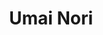 ---
layout: place
title: "Umai Nori"
permalink: /district-of-columbia/washington/umai-nori.html
stateAbbr: DC
stateName: District of Columbia
cityName: Washington
seo:
  name: "Umai Nori"
  type: Restaurant
  links: https://umainori.com/
description: "Umai Nori serves delicious sushi in Washington, District of Columbia. Try fresh Japanese dishes for a great dining experience. Available for takeout, delivery, lunch, and dinner."
place_id: ChIJwT6Soa63t4kRD3EFbLncYZ8
photos:
  - name: >-
      places/ChIJwT6Soa63t4kRD3EFbLncYZ8/photos/AeeoHcL7Qbe9bFR40-19GUmDK-ChvHxKDE7n8VhWTYqnBOGxAlSbOsislrmTQWRBKUbF9R-2rIO3usQxWuimC8qa_U-i8SXbtwLDQz_pKrEe2tSppF7QUELsd5vZu63zLg2jNt10kxYw0Rss5w47vTV3NwWb3CUafQH2DWPMXD8JbPEFLpCQIHWrtnu4hGPDPK64Hn9-T6ZEZc8YAsrmPvZamqlRDDKMylV4MNPk1TdZwyuYYNAclM__3RdVG6tta45RqEtLwowQyRXbmBBxBx_nLRw_hDtOWiDKaJ1fRpy2K84rByS-hFYocp0nNcmBKOtUMnMLnWNoVM43zoGBohFwTSo5EAuaGvUjRzOx6AcW0wyL7RZO1jrmw86XBjbKIgJIgIbtoQ-7iNmVc13nGxbpZNPUN2YZEJUjqIWgoQUuFV61Mw
    widthPx: 3024
    heightPx: 4032
    authorAttributions:
      - displayName: 윤아 YOONA
        uri: https://maps.google.com/maps/contrib/108833415946316574310
        photoUri: >-
          https://lh3.googleusercontent.com/a-/ALV-UjWQPVp0L-szNdtpex-ORNNdyTQJbHQryvQFNqY9iruAznYAsSY=s100-p-k-no-mo
    flagContentUri: >-
      https://www.google.com/local/imagery/report/?cb_client=maps_api_places.places_api&image_key=!1e10!2sCIHM0ogKEICAgICL8puFJw&hl=en-US
    googleMapsUri: >-
      https://www.google.com/maps/place//data=!3m4!1e2!3m2!1sCIHM0ogKEICAgICL8puFJw!2e10!4m2!3m1!1s0x89b7b7aea1923ec1:0x9f61dcb96c05710f
  - name: >-
      places/ChIJwT6Soa63t4kRD3EFbLncYZ8/photos/AeeoHcIneAtTwc2Kpic8rA35A6wfPBoQoRY7yWNBmc8h9qPApQh7gvflJBUb39Vo0PZpKT8FJPTdNifsDB7gSXb-mpF4eNNhiOQh5TgQjtSIdJ4RQji2XyqVxRp4is0RFm-BM7if5HC0GQJpFujXrYM3gBUSJ9lStEQ1ZGwzskOPsd7hWIdudhnzzXdAwZapHgRmLI-ddVD9GxZ7FXUsTLAejTTL_NV2MPnaai20DKGAg4D8_tLMQbd2S2HS5YYkDrmey98kmojg-qboisM6DWmAZDasNmvD_qeHW9m8j5XreRu1fQ
    widthPx: 4000
    heightPx: 3000
    authorAttributions:
      - displayName: Umai Nori
        uri: https://maps.google.com/maps/contrib/102128340893517583621
        photoUri: >-
          https://lh3.googleusercontent.com/a-/ALV-UjUjVRg40R7XYM1GgXbPdXxjhIGSCDfZAr9OrcwVj3HLrM5LMIw=s100-p-k-no-mo
    flagContentUri: >-
      https://www.google.com/local/imagery/report/?cb_client=maps_api_places.places_api&image_key=!1e10!2sAF1QipNMzTj7hViZYn1u3He9GldczIH1WA1PA_5aenS3&hl=en-US
    googleMapsUri: >-
      https://www.google.com/maps/place//data=!3m4!1e2!3m2!1sAF1QipNMzTj7hViZYn1u3He9GldczIH1WA1PA_5aenS3!2e10!4m2!3m1!1s0x89b7b7aea1923ec1:0x9f61dcb96c05710f
  - name: >-
      places/ChIJwT6Soa63t4kRD3EFbLncYZ8/photos/AeeoHcLGbHR7pKzZKzm63Ki7pEZWj6v1YXKjOohuOYbn27a6UVIcCLnmD8gd39LXq3zmQwwv4r_WBxJ-O5yFSLe2Fzn9ELrXRhtrIEvSDMn6XkJ4HU2h4pOw7SY9gRm6pZ3WBZFsTGfjtPx_3viJHY8LmX2PoFX1nDXYzmeqmQVvn0nAdm-FDzUpK9QL7Wwp0FgxDtSLYClAaQ0tYLBZuPbtiVEnCeyqW-5p_xIf-GBnLQj4DOYRDm70ZVn49ja6Viw0ReGafZ-kkWEkPMkebKtDgq1a3m18XmdlP8zb6GBWurZV3wdwqAB9WpQDfJiy80wo0qzX7F1i900oRRnsXPjt2Z50TiUgPwEDAbgfXtamQwZqsM5WJrxVFG-Ly9Fhhcg3V5kwksjjyO-Ax_kTRVAChICP9dbgqCOq10LoczSPfVwP3Q
    widthPx: 4032
    heightPx: 3024
    authorAttributions:
      - displayName: Andrew Wang
        uri: https://maps.google.com/maps/contrib/117455745672658666785
        photoUri: >-
          https://lh3.googleusercontent.com/a-/ALV-UjXKgxCvCpkNRGVh-PL2Al0rOLDuA4tFdPZ3oF-d-TAKe-i7idw6=s100-p-k-no-mo
    flagContentUri: >-
      https://www.google.com/local/imagery/report/?cb_client=maps_api_places.places_api&image_key=!1e10!2sCIHM0ogKEICAgMCwqo35Xw&hl=en-US
    googleMapsUri: >-
      https://www.google.com/maps/place//data=!3m4!1e2!3m2!1sCIHM0ogKEICAgMCwqo35Xw!2e10!4m2!3m1!1s0x89b7b7aea1923ec1:0x9f61dcb96c05710f
  - name: >-
      places/ChIJwT6Soa63t4kRD3EFbLncYZ8/photos/AeeoHcKzLmkg4qXUXC1ZxnqtdxWOZcDRbbZV4RtNEmRXmifhll719YrCOUvy5zvvecDo_dncwAOyTNQlcKDbTR5KZ2SIG50GwtkR9bXt5Wakk-REaFJTBSi6yEKYduX5t7vb_H7H8d2H6ZxMSfPjUw1cAwNr8gPA29Wu0GgB6R9cDwQzYg9G_fZIBZdhQAqQE2Kw01pzssHMy6G53R8_zRpQjxUrqF9y0CzptUtvgkaxEopaBAxFBKeZodcCH1t6qgUgnKBoMIaVWkr8CKkoqwqfy7C80DyHalqeipsUEyxZJJ6Um7b_yaKX5inKeOZ7EsjBnioJPICnS0JNokosGxs7JDB-6oSsDFB4kq-MyAFjKeKZU8vIoz8QFkD383MWXB8wRklOjJR9ZalTsWASx1_sp6kxWy9yIobUaIS9ybxIogJANNOl
    widthPx: 2992
    heightPx: 2992
    authorAttributions:
      - displayName: Steven
        uri: https://maps.google.com/maps/contrib/111683660086293855582
        photoUri: >-
          https://lh3.googleusercontent.com/a-/ALV-UjU7MflOt3VnFiMZMttS9EA35t0i7viUBBh6Rf8Rurp84v8haLOS=s100-p-k-no-mo
    flagContentUri: >-
      https://www.google.com/local/imagery/report/?cb_client=maps_api_places.places_api&image_key=!1e10!2sCIHM0ogKEICAgID7mbr4_QE&hl=en-US
    googleMapsUri: >-
      https://www.google.com/maps/place//data=!3m4!1e2!3m2!1sCIHM0ogKEICAgID7mbr4_QE!2e10!4m2!3m1!1s0x89b7b7aea1923ec1:0x9f61dcb96c05710f
  - name: >-
      places/ChIJwT6Soa63t4kRD3EFbLncYZ8/photos/AeeoHcJaR17mUhXNYj4uixDVpUl13CQ4m6xWqSjH4v_xjweBcyJyv3l1AAivPVhhv1i7b39WcId4uMVMozBOYuqsHZIBkyg9O57SZUhFbzbyOHgiFz_AulYPVtDQCD9AlKlrA7iShdggI-05JrQxBwNlr5JfHNUAdfaLxY1l-CzUYkqDuBnyqM4AjW5qQmwzwHS1hN3xL-FJKvQyJutYAnNmN1G3qZN1tVi6Q1Bgb0fRX8TVOERNM1G73qr6M5lCtrl3e6so7Uc5oTOkHN5ho8cSBmY8mH9HoJZd9yedb8Xkb8rxWPgC7Cnc52ykgGEN3pdmLw8U4UQkSYnEaKLnTKCiydBHGqMGdh4OsByu9-FS1XeHm-QBLSNJHX9Xi6otSItGH7oTV_H7RWArnpKc6bEmwhxS6hnLnN35d0THdxeQLUJ2M0OI
    widthPx: 3600
    heightPx: 4800
    authorAttributions:
      - displayName: Mary Raby
        uri: https://maps.google.com/maps/contrib/104226138477345462893
        photoUri: >-
          https://lh3.googleusercontent.com/a/ACg8ocJJkLoZJWrhzkWXgeK9LbEfA9O5iTRonc4vft0exzOZDSbztA=s100-p-k-no-mo
    flagContentUri: >-
      https://www.google.com/local/imagery/report/?cb_client=maps_api_places.places_api&image_key=!1e10!2sCIHM0ogKEICAgMDI9rX0wgE&hl=en-US
    googleMapsUri: >-
      https://www.google.com/maps/place//data=!3m4!1e2!3m2!1sCIHM0ogKEICAgMDI9rX0wgE!2e10!4m2!3m1!1s0x89b7b7aea1923ec1:0x9f61dcb96c05710f
  - name: >-
      places/ChIJwT6Soa63t4kRD3EFbLncYZ8/photos/AeeoHcLLF7i3hRlCn5m5OsLpi7oNLFjGcjfsDJ0xaZTKpOIMvGNYAdnU0K9-hEa4H8wShoZVedUghKtOLA8IHXV_Ca6rX4MWk71h6UL_fdLVcYf62r1MyWackSfuHrQv2RWthOwtS-ztdc-RCAXErsZMgB5WR3HzcEKixoU5_C2ei0fXlxZD9_puDF3vMRpp0fk9iMA33DWZd-Me2Uu3bfu-VzWzYdZQmaL2G5IaY2waJHY6qkM17Uho7eCpZqpl3LDhSaT0X_bgt0Wvc6Hj3-_2GDjYMG19K4REa1yFN8o40u07URx7gZ2ad8jDTeyNRFFiHXNrbg40Hs23qmcsNS_LlFj-WYuGb0pCJJQY_8ZzbIZ_lhnmPEReH0qF6nVMbwl3rIG5TfLI3yEoJ47DnY-_479jkOnlt1W6GxIElJhKrXdEhBwm
    widthPx: 4032
    heightPx: 3024
    authorAttributions:
      - displayName: Gmona
        uri: https://maps.google.com/maps/contrib/106954715432478787848
        photoUri: >-
          https://lh3.googleusercontent.com/a-/ALV-UjX6tf6BT3GalGGybFGK8Wejx7WRHvZ1Z70gzkK9QmkfjgOejP7H=s100-p-k-no-mo
    flagContentUri: >-
      https://www.google.com/local/imagery/report/?cb_client=maps_api_places.places_api&image_key=!1e10!2sCIHM0ogKEICAgICz3Ny1zQE&hl=en-US
    googleMapsUri: >-
      https://www.google.com/maps/place//data=!3m4!1e2!3m2!1sCIHM0ogKEICAgICz3Ny1zQE!2e10!4m2!3m1!1s0x89b7b7aea1923ec1:0x9f61dcb96c05710f
  - name: >-
      places/ChIJwT6Soa63t4kRD3EFbLncYZ8/photos/AeeoHcL5KyQ-JWG6JXKRnxo7N9o8muiWNOs1Fr5_ihLdvUd5qeNzFgqXRDFkBBeQRle-wBM02WgOl1vjmNIYyIpLkyatLpPrefU1-X73VSSjvcvHbuU5hGtJU-oGsTtqDcTAyd8xVeJvUKJPfFSQrNgMRgVlbO62HUPb7FOca_0vOwDW4dXomxVdTt6k5NtswcGqF36wNpTBTsiovtPTPLDQ1WGKNSMbjlp37tLgqelkpan3n5xVnF7L_A5BnTans-XBwi6Dfw9XFTCyEl0XIBOPN6a4rRfOLCpYqWOMmOL4Suhsl4a-5xT0gBkg2Uj7vVmT2l6VyLemxgUPmbjwpEfyEu2qKL0M-i24c3-fpbwIPz82w0NqyslnNEQNiBXjUqvuqoF6Z4FR-VYqaNF-hXUwU-NJpIrrybLElILOEDQT5-vNmw
    widthPx: 4800
    heightPx: 3600
    authorAttributions:
      - displayName: jing Z
        uri: https://maps.google.com/maps/contrib/104442480692298150405
        photoUri: >-
          https://lh3.googleusercontent.com/a/ACg8ocJZyhkrmQX2i9TJnyWGAvz5sGdYgZRqWitg9hOwF0HGIpfqtA=s100-p-k-no-mo
    flagContentUri: >-
      https://www.google.com/local/imagery/report/?cb_client=maps_api_places.places_api&image_key=!1e10!2sCIHM0ogKEICAgMDAr6KMJQ&hl=en-US
    googleMapsUri: >-
      https://www.google.com/maps/place//data=!3m4!1e2!3m2!1sCIHM0ogKEICAgMDAr6KMJQ!2e10!4m2!3m1!1s0x89b7b7aea1923ec1:0x9f61dcb96c05710f
  - name: >-
      places/ChIJwT6Soa63t4kRD3EFbLncYZ8/photos/AeeoHcIBFFKOn8v9F_9RDVNEoJ6ifke_1yeL29A2a2cgHOWSInjcVWZVq3nf4arIsMvtm7tB3CojLorjTWCw9nDnKxF8IVD_uGAxR0L8I3Wd7txlCLKI0uRv18AJNzys2hEfgMIsktRc9eGQoaZV-KH1N8s1bMXiaqJ_aPN1EBKPMeIRLHc2s3C8oI03prZ89545ZDvh_qkkJZM1pwAldNm-ZANGH9jn5K1JS4E2bf-yZ1eQwZV_Y1IKD6_KAe-S3JHCF-eN1S8dz9sUz9ogOlvvIq-jpB0v_uriNaeCgnSzWKt7RNKHYiAWJUq3MSz68cy5xpFdRKOgTsRYChSrDMVX9LV-7I3PYQZ9e8PDvY_DctjgmCM2sEWlXgztquC4WM8bHbfwnsd4zb_53PHAPn0sag1Z_sl73qNyT_4IwfhEYns
    widthPx: 4032
    heightPx: 3024
    authorAttributions:
      - displayName: Fernando
        uri: https://maps.google.com/maps/contrib/115574976332096025908
        photoUri: >-
          https://lh3.googleusercontent.com/a/ACg8ocLeifU1hELy_CjPZnMRomkVFB3kY5oL7QhWz8aOWaWGd8LZvQ=s100-p-k-no-mo
    flagContentUri: >-
      https://www.google.com/local/imagery/report/?cb_client=maps_api_places.places_api&image_key=!1e10!2sCIHM0ogKEICAgICP7ImnZg&hl=en-US
    googleMapsUri: >-
      https://www.google.com/maps/place//data=!3m4!1e2!3m2!1sCIHM0ogKEICAgICP7ImnZg!2e10!4m2!3m1!1s0x89b7b7aea1923ec1:0x9f61dcb96c05710f
  - name: >-
      places/ChIJwT6Soa63t4kRD3EFbLncYZ8/photos/AeeoHcLcJQpkOAjiucsKudVKh8D4GBjqL4JX_MKWiK2LXQRa5JiRq0sCmoFhz_Ya4nHQI-o8ggenYsPkYQNJhw71Q3igdi12db2S6TlTc39jeduD1MUQv7a2eI4Bfym-Ik_Y37bDdqN-QIuez6_z-oij7GX5iHlhnabuI-Tipq9fCthzwuUGyDSO2thuKjuyGUn6MvHbSRkBnhS8oXvoUtSWtT-d5cfPnRxjLzIt8vWY2gD8FzF1D4OTjrO6ICp2RK0BPV0APh4viTA-sxpl1Kwg5vhKp9rW1PtSS8q9pxPG64RIupehPJj93b14AGez8zUu99w6_x_dwoNGeKTXRlKINtPeHjTpCFv4GCg8ceWb_GT4MDN_2ejFGPeiceAiDdU3x-ty1Igf5vjqSflncZZWb8Zh_ROSWZJvi27OitFqBz_7liPH
    widthPx: 3024
    heightPx: 4032
    authorAttributions:
      - displayName: Cheolkyun Jeong
        uri: https://maps.google.com/maps/contrib/101824463133379813275
        photoUri: >-
          https://lh3.googleusercontent.com/a-/ALV-UjUYwphtBwWIJ3GD9hPa1k_JY6WoQEoR4U4sUtoUgw_q2IgKIjA=s100-p-k-no-mo
    flagContentUri: >-
      https://www.google.com/local/imagery/report/?cb_client=maps_api_places.places_api&image_key=!1e10!2sCIHM0ogKEICAgIDPsozCrAE&hl=en-US
    googleMapsUri: >-
      https://www.google.com/maps/place//data=!3m4!1e2!3m2!1sCIHM0ogKEICAgIDPsozCrAE!2e10!4m2!3m1!1s0x89b7b7aea1923ec1:0x9f61dcb96c05710f
  - name: >-
      places/ChIJwT6Soa63t4kRD3EFbLncYZ8/photos/AeeoHcJEcUz6bVmBRzyS0erH59JX7Bup4d78Qn1B6tKlCKeswLeVMgGbQXoqG7pt4IINyk5vvZQ-3O57yjbED-Z1RHHs70xe347hFdnHt2gEWoWKzDfVicYQGKCzu0KAxajP7HZ_XbB977b5AiYg9fdCU7ICMdVwp1LR8W1HY7OHfudazCuy3zbj9NOLEnsD6Hm2m9nm0OTWHmY3RvjC5_6OxTjLmt_pVRNnWjMeRMbUt3jagcr8czhpWBHmlo_RD_OHuV5Zj-R6uzxxUkS5vOEgOAhHbXaYkdQ-p6LaB7f-m4KuId_Mb1bNupf5MM1XfueqRoox8UakZDfDAaKO-bfk0HGm8wo-v3_ljXAzhe8RLCdGynDWUmI1s1lR3x6YjOTgFzDz5pKXYaM8vTJoIL24Uhmp7EmGgEV5616khziqLUEgrUT-
    widthPx: 4800
    heightPx: 3600
    authorAttributions:
      - displayName: Tummasa Fon
        uri: https://maps.google.com/maps/contrib/105625406291311463435
        photoUri: >-
          https://lh3.googleusercontent.com/a-/ALV-UjUuGCKcwt6TuAbzLx2SEBw4gH9MV4RBJgT_xpeqiEXwH2-NfVX_=s100-p-k-no-mo
    flagContentUri: >-
      https://www.google.com/local/imagery/report/?cb_client=maps_api_places.places_api&image_key=!1e10!2sCIHM0ogKEICAgICboYbG0QE&hl=en-US
    googleMapsUri: >-
      https://www.google.com/maps/place//data=!3m4!1e2!3m2!1sCIHM0ogKEICAgICboYbG0QE!2e10!4m2!3m1!1s0x89b7b7aea1923ec1:0x9f61dcb96c05710f
address: 1147 20th St NW, Washington, DC 20036, USA
street: 1147 20th St NW
city: Washington
state: DC
zip: '20036'
country: USA
neighborhood: Northwest Washington
latitude: '38.904994'
longitude: '-77.044587'
accessibility_options:
  wheelchairAccessibleEntrance: true
  wheelchairAccessibleRestroom: true
  wheelchairAccessibleSeating: true
business_status: OPERATIONAL
name: Umai Nori
google_maps_links:
  directionsUri: >-
    https://www.google.com/maps/dir//''/data=!4m7!4m6!1m1!4e2!1m2!1m1!1s0x89b7b7aea1923ec1:0x9f61dcb96c05710f!3e0
  placeUri: https://maps.google.com/?cid=11484703213710831887
  writeAReviewUri: >-
    https://www.google.com/maps/place//data=!4m3!3m2!1s0x89b7b7aea1923ec1:0x9f61dcb96c05710f!12e1
  reviewsUri: >-
    https://www.google.com/maps/place//data=!4m4!3m3!1s0x89b7b7aea1923ec1:0x9f61dcb96c05710f!9m1!1b1
  photosUri: >-
    https://www.google.com/maps/place//data=!4m3!3m2!1s0x89b7b7aea1923ec1:0x9f61dcb96c05710f!10e5
primary_type: Japanese Restaurant
opening_hours:
  regular: null
  current: null
secondary_opening_hours:
  regular:
    weekdayDescriptions: null
    type: null
  current:
    weekdayDescriptions: null
    type: null
phone: (202) 506-5218
price_level: PRICE_LEVEL_MODERATE
price_range: $30 &ndash; $50
rating: '4.7'
rating_count: 389
website: https://umainori.com/
reviews:
  - name: >-
      places/ChIJwT6Soa63t4kRD3EFbLncYZ8/reviews/ChdDSUhNMG9nS0VJQ0FnTURnel8zZnp3RRAB
    relativePublishTimeDescription: a month ago
    rating: 5
    text:
      text: >-
        I’ve been to many sushi places, but this one is truly outstanding. The
        quality, freshness, and presentation of the sushi are on another level.
        Every bite was pure perfection! The service was exceptional, and the
        atmosphere made the experience even more enjoyable.

        They truly deserve a Michelin award, and I can confidently say this is
        the best sushi restaurant I’ve ever visited!
      languageCode: en
    originalText:
      text: >-
        I’ve been to many sushi places, but this one is truly outstanding. The
        quality, freshness, and presentation of the sushi are on another level.
        Every bite was pure perfection! The service was exceptional, and the
        atmosphere made the experience even more enjoyable.

        They truly deserve a Michelin award, and I can confidently say this is
        the best sushi restaurant I’ve ever visited!
      languageCode: en
    authorAttribution:
      displayName: Sasha
      uri: https://www.google.com/maps/contrib/110470220440920336029/reviews
      photoUri: >-
        https://lh3.googleusercontent.com/a-/ALV-UjXolV5nbupc0q6kdeBcsS14e-UPqa0nNlLirqDI7_tJcP9XXgE-kw=s128-c0x00000000-cc-rp-mo-ba5
    publishTime: '2025-02-28T13:49:08.015141Z'
    flagContentUri: >-
      https://www.google.com/local/review/rap/report?postId=ChdDSUhNMG9nS0VJQ0FnTURnel8zZnp3RRAB&d=17924085&t=1
    googleMapsUri: >-
      https://www.google.com/maps/reviews/data=!4m6!14m5!1m4!2m3!1sChdDSUhNMG9nS0VJQ0FnTURnel8zZnp3RRAB!2m1!1s0x89b7b7aea1923ec1:0x9f61dcb96c05710f
  - name: >-
      places/ChIJwT6Soa63t4kRD3EFbLncYZ8/reviews/ChZDSUhNMG9nS0VJQ0FnTUNnb2ZXZ1h3EAE
    relativePublishTimeDescription: a month ago
    rating: 5
    text:
      text: >-
        The exceptional service at this sushi restaurant was evident from the
        moment we arrived. The highlight of our evening was a complimentary dish
        served with dramatic flair - presented with dancing flames at the table,
        adding an exciting theatrical element to the dining experience.


        The food was consistently delicious throughout the meal. Each dish
        showcased fresh ingredients and skillful preparation that you'd expect
        from a quality sushi establishment. The kitchen's generosity in offering
        a special flaming dish on the house demonstrated their commitment to
        creating memorable experiences for their guests.


        The attentive and hospitable service staff enhanced the overall
        experience, making us feel welcomed and well-cared for throughout our
        visit.


        For those seeking both excellent sushi and engaging presentation, this
        restaurant delivers on all fronts. The combination of tasty food,
        impressive service, and special touches like the flaming dish make it a
        spot worth returning to.
      languageCode: en
    originalText:
      text: >-
        The exceptional service at this sushi restaurant was evident from the
        moment we arrived. The highlight of our evening was a complimentary dish
        served with dramatic flair - presented with dancing flames at the table,
        adding an exciting theatrical element to the dining experience.


        The food was consistently delicious throughout the meal. Each dish
        showcased fresh ingredients and skillful preparation that you'd expect
        from a quality sushi establishment. The kitchen's generosity in offering
        a special flaming dish on the house demonstrated their commitment to
        creating memorable experiences for their guests.


        The attentive and hospitable service staff enhanced the overall
        experience, making us feel welcomed and well-cared for throughout our
        visit.


        For those seeking both excellent sushi and engaging presentation, this
        restaurant delivers on all fronts. The combination of tasty food,
        impressive service, and special touches like the flaming dish make it a
        spot worth returning to.
      languageCode: en
    authorAttribution:
      displayName: Melissa Jayawardane
      uri: https://www.google.com/maps/contrib/108894262616130486290/reviews
      photoUri: >-
        https://lh3.googleusercontent.com/a-/ALV-UjXq9miKwh3Oe1citwvzrnJZJXA2kBgWE7OaynidlWbqK8s_Sxog=s128-c0x00000000-cc-rp-mo-ba5
    publishTime: '2025-02-18T01:25:13.272402Z'
    flagContentUri: >-
      https://www.google.com/local/review/rap/report?postId=ChZDSUhNMG9nS0VJQ0FnTUNnb2ZXZ1h3EAE&d=17924085&t=1
    googleMapsUri: >-
      https://www.google.com/maps/reviews/data=!4m6!14m5!1m4!2m3!1sChZDSUhNMG9nS0VJQ0FnTUNnb2ZXZ1h3EAE!2m1!1s0x89b7b7aea1923ec1:0x9f61dcb96c05710f
  - name: >-
      places/ChIJwT6Soa63t4kRD3EFbLncYZ8/reviews/ChZDSUhNMG9nS0VJQ0FnTUNBeFkzYWNnEAE
    relativePublishTimeDescription: 2 months ago
    rating: 5
    text:
      text: >-
        Umai Nori is the place to go when you want to try interesting sushi. We
        walked in without a reservation on a Friday night and got seats at the
        bar, with clear view of the staff preparing the sushi. We appreciated
        that the bar seats had backs to them, which made the dinner much more
        comfortable.


        The food here is incredible. The hand rolls, more like sushi tacos, 
        were very interesting albeit difficult to eat. We loved the Nigiri
        collection, which felt like getting a tasting experience. Service was
        great, especially in clearing away dishes to help manage our limited
        space at the bar. Umai felt a bit like a hip sushi joint in midtown
        Manhattan, which we quite enjoyed. We'd happily return.
      languageCode: en
    originalText:
      text: >-
        Umai Nori is the place to go when you want to try interesting sushi. We
        walked in without a reservation on a Friday night and got seats at the
        bar, with clear view of the staff preparing the sushi. We appreciated
        that the bar seats had backs to them, which made the dinner much more
        comfortable.


        The food here is incredible. The hand rolls, more like sushi tacos, 
        were very interesting albeit difficult to eat. We loved the Nigiri
        collection, which felt like getting a tasting experience. Service was
        great, especially in clearing away dishes to help manage our limited
        space at the bar. Umai felt a bit like a hip sushi joint in midtown
        Manhattan, which we quite enjoyed. We'd happily return.
      languageCode: en
    authorAttribution:
      displayName: solosian
      uri: https://www.google.com/maps/contrib/112796996860920929914/reviews
      photoUri: >-
        https://lh3.googleusercontent.com/a-/ALV-UjVgfAkfsqo0aSqdkwWRR11pWXoNHirXb6Ah0Cq9ECBDCi-LR7MXuQ=s128-c0x00000000-cc-rp-mo-ba5
    publishTime: '2025-02-02T14:55:30.558267Z'
    flagContentUri: >-
      https://www.google.com/local/review/rap/report?postId=ChZDSUhNMG9nS0VJQ0FnTUNBeFkzYWNnEAE&d=17924085&t=1
    googleMapsUri: >-
      https://www.google.com/maps/reviews/data=!4m6!14m5!1m4!2m3!1sChZDSUhNMG9nS0VJQ0FnTUNBeFkzYWNnEAE!2m1!1s0x89b7b7aea1923ec1:0x9f61dcb96c05710f
  - name: >-
      places/ChIJwT6Soa63t4kRD3EFbLncYZ8/reviews/ChZDSUhNMG9nS0VJQ0FnTUN3cW8zNWJ3EAE
    relativePublishTimeDescription: 3 weeks ago
    rating: 5
    text:
      text: >-
        Fantastic sushi that’s fresh, well presented and a feast for the
        tastebuds. Each piece is elegant and crafted with care. I loved the hand
        roll combos especially as each one is a unique and completely different
        flavor profile from the others. Well worth the visit if you’re in the DC
        area!
      languageCode: en
    originalText:
      text: >-
        Fantastic sushi that’s fresh, well presented and a feast for the
        tastebuds. Each piece is elegant and crafted with care. I loved the hand
        roll combos especially as each one is a unique and completely different
        flavor profile from the others. Well worth the visit if you’re in the DC
        area!
      languageCode: en
    authorAttribution:
      displayName: Andrew Wang
      uri: https://www.google.com/maps/contrib/117455745672658666785/reviews
      photoUri: >-
        https://lh3.googleusercontent.com/a-/ALV-UjXKgxCvCpkNRGVh-PL2Al0rOLDuA4tFdPZ3oF-d-TAKe-i7idw6=s128-c0x00000000-cc-rp-mo
    publishTime: '2025-03-18T03:49:23.724470Z'
    flagContentUri: >-
      https://www.google.com/local/review/rap/report?postId=ChZDSUhNMG9nS0VJQ0FnTUN3cW8zNWJ3EAE&d=17924085&t=1
    googleMapsUri: >-
      https://www.google.com/maps/reviews/data=!4m6!14m5!1m4!2m3!1sChZDSUhNMG9nS0VJQ0FnTUN3cW8zNWJ3EAE!2m1!1s0x89b7b7aea1923ec1:0x9f61dcb96c05710f
  - name: >-
      places/ChIJwT6Soa63t4kRD3EFbLncYZ8/reviews/ChdDSUhNMG9nS0VJQ0FnTUNRbDVxXzJRRRAB
    relativePublishTimeDescription: a month ago
    rating: 5
    text:
      text: >-
        The freshest fish in DC by far (I went with a friend who said it was
        higher quality fish than she had gotten at places in Japan). The service
        is excellent as well. I've been about four or five times now and each
        time they've given us something on the house to show their appreciation
        of our business. Everything is presented gorgeously and it tastes as
        good as it looks if not better!! Parking is also pretty easy!
      languageCode: en
    originalText:
      text: >-
        The freshest fish in DC by far (I went with a friend who said it was
        higher quality fish than she had gotten at places in Japan). The service
        is excellent as well. I've been about four or five times now and each
        time they've given us something on the house to show their appreciation
        of our business. Everything is presented gorgeously and it tastes as
        good as it looks if not better!! Parking is also pretty easy!
      languageCode: en
    authorAttribution:
      displayName: Erica Hoffman
      uri: https://www.google.com/maps/contrib/115418564852963862896/reviews
      photoUri: >-
        https://lh3.googleusercontent.com/a/ACg8ocKTVOXQlsEazq8wlPp_q1JuCnGmImcLwH2OUntghFtibFBNJQ=s128-c0x00000000-cc-rp-mo
    publishTime: '2025-03-07T18:25:11.708289Z'
    flagContentUri: >-
      https://www.google.com/local/review/rap/report?postId=ChdDSUhNMG9nS0VJQ0FnTUNRbDVxXzJRRRAB&d=17924085&t=1
    googleMapsUri: >-
      https://www.google.com/maps/reviews/data=!4m6!14m5!1m4!2m3!1sChdDSUhNMG9nS0VJQ0FnTUNRbDVxXzJRRRAB!2m1!1s0x89b7b7aea1923ec1:0x9f61dcb96c05710f
parking_options:
  paidStreetParking: true
  paidGarageParking: true
payment_options:
  acceptsCreditCards: true
  acceptsDebitCards: true
  acceptsCashOnly: false
allow_dogs: null
curbside_pickup: null
delivery: true
dine_in: true
good_for_children: null
good_for_groups: null
good_for_sports: false
live_music: null
menu_for_children: false
outdoor_seating: true
reservable: true
restroom: true
serves_beer: true
serves_breakfast: null
serves_brunch: null
serves_cocktails: true
serves_coffee: null
serves_dinner: true
serves_dessert: true
serves_lunch: true
serves_vegetarian_food: true
serves_wine: true
takeout: true
summary: null

---